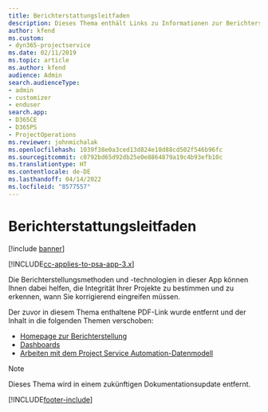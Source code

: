 ```yaml
---
title: Berichterstattungsleitfaden
description: Dieses Thema enthält Links zu Informationen zur Berichterstellung.
author: kfend
ms.custom:
- dyn365-projectservice
ms.date: 02/11/2019
ms.topic: article
ms.author: kfend
audience: Admin
search.audienceType:
- admin
- customizer
- enduser
search.app:
- D365CE
- D365PS
- ProjectOperations
ms.reviewer: johnmichalak
ms.openlocfilehash: 1039f38e0a3ced13d824e10d88cd502f546b96fc
ms.sourcegitcommit: c0792bd65d92db25e0e8864879a19c4b93efb10c
ms.translationtype: HT
ms.contentlocale: de-DE
ms.lasthandoff: 04/14/2022
ms.locfileid: "8577557"
---
```

# <a name="reporting-guide"></a>Berichterstattungsleitfaden

[!include [banner](../../includes/psa-now-project-operations.md)]

[!INCLUDE[cc-applies-to-psa-app-3.x](../../includes/cc-applies-to-psa-app-3x.md)]

Die Berichterstellungsmethoden und -technologien in dieser App können Ihnen dabei helfen, die Integrität Ihrer Projekte zu bestimmen und zu erkennen, wann Sie korrigierend eingreifen müssen. 

Der zuvor in diesem Thema enthaltene PDF-Link wurde entfernt und der Inhalt in die folgenden Themen verschoben:

- [Homepage zur Berichterstellung](../reports-reporting-dynamics-365-project-service.md)
- [Dashboards](../reports-dashboards.md)
- [Arbeiten mit dem Project Service Automation-Datenmodell](../reports-working-project-service-data-model.md)

> [!NOTE]
> Dieses Thema wird in einem zukünftigen Dokumentationsupdate entfernt. 


[!INCLUDE[footer-include](../../includes/footer-banner.md)]
